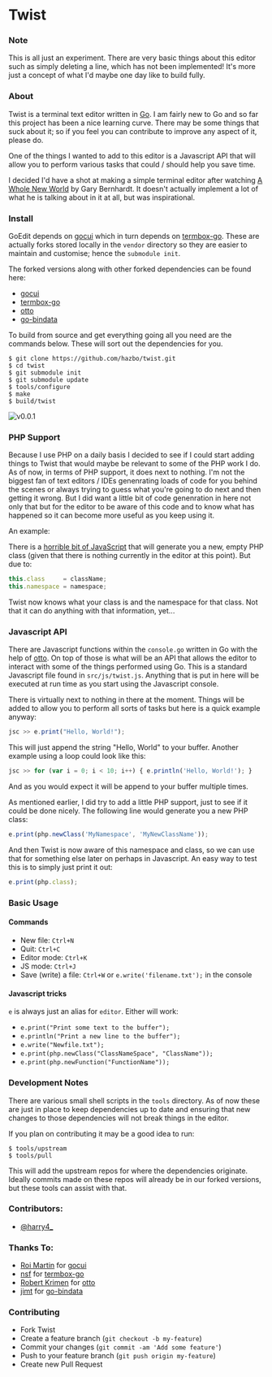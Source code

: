 # Twist

### Note
This is all just an experiment. There are very basic things about this editor
such as simply deleting a line, which has not been implemented! It's more just
a concept of what I'd maybe one day like to build fully.

### About
Twist is a terminal text editor written in [Go](http://golang.org/). I am fairly new to Go
and so far this project has been a nice learning curve. There may be some things that suck
about it; so if you feel you can contribute to improve any aspect of it, please do.

One of the things I wanted to add to this editor is a Javascript API that will
allow you to perform various tasks that could / should help you save time.

I decided I'd have a shot at making a simple terminal editor after watching
[A Whole New World](https://www.destroyallsoftware.com/talks/a-whole-new-world) by
Gary Bernhardt. It doesn't actually implement a lot of what he is talking about
in it at all, but was inspirational.

### Install

GoEdit depends on [gocui](https://github.com/jroimartin/gocui) which in turn depends on
[termbox-go](https://github.com/nsf/termbox-go). These are actually forks stored locally
in the `vendor` directory so they are easier to maintain and customise; hence the `submodule init`.

The forked versions along with other forked dependencies can be found here:

  - [gocui](https://github.com/hazbo/gocui)
  - [termbox-go](https://github.com/hazbo/termbox-go)
  - [otto](https://github.com/hazbo/otto.git)
  - [go-bindata](https://github.com/hazbo/go-bindata)

To build from source and get everything going all you need are the commands below. These will
sort out the dependencies for you.

	$ git clone https://github.com/hazbo/twist.git
	$ cd twist
	$ git submodule init
	$ git submodule update
	$ tools/configure
	$ make
	$ build/twist

![v0.0.1](https://raw.github.com/hazbo/twist/master/screenshots/v0.1/3.png?token=315774__eyJzY29wZSI6IlJhd0Jsb2I6aGF6Ym8vdHdpc3QvbWFzdGVyL3NjcmVlbnNob3RzL3YwLjEvMy5wbmciLCJleHBpcmVzIjoxMzkyMTI3OTEzfQ%3D%3D--624c90f8058903d2e94fb7cf9697457120cd23f5)

### PHP Support

Because I use PHP on a daily basis I decided to see if I could start adding things to Twist
that would maybe be relevant to some of the PHP work I do. As of now, in terms of PHP
support, it does next to nothing. I'm not the biggest fan of text editors / IDEs genenrating
loads of code for you behind the scenes or always trying to guess what you're going to do next
and then getting it wrong. But I did want a little bit of code genenration in here not only that
but for the editor to be aware of this code and to know what has happened so it can become more useful
as you keep using it.

An example:

There is a [horrible bit of JavaScript](https://github.com/hazbo/twist/blob/master/src/js/lang/php.js#L33-L46)
that will generate you a new, empty PHP class (given that there is nothing currently in the
editor at this point). But due to:

```javascript
this.class     = className;
this.namespace = namespace;
```

Twist now knows what your class is and the namespace for that class. Not that it can do
anything with that information, yet...

### Javascript API

There are Javascript functions within the `console.go` written in Go with the help of
[otto](https://github.com/hazbo/otto.git). On top of those is what will be an API that
allows the editor to interact with some of the things performed using Go. This is a
standard Javascript file found in `src/js/twist.js`. Anything that is put in here will
be executed at run time as you start using the Javascript console.

There is virtually next to nothing in there at the moment. Things will be added to
allow you to perform all sorts of tasks but here is a quick example anyway:

```javascript
jsc >> e.print("Hello, World!");
```

This will just append the string "Hello, World" to your buffer. Another example
using a loop could look like this:

```javascript
jsc >> for (var i = 0; i < 10; i++) { e.println('Hello, World!'); }
```

And as you would expect it will be append to your buffer multiple times.

As mentioned earlier, I did try to add a little PHP support, just to see if it
could be done nicely. The following line would generate you a new PHP class:

```javascript
e.print(php.newClass('MyNamespace', 'MyNewClassName'));
```

And then Twist is now aware of this namespace and class, so we can use that
for something else later on perhaps in Javascript. An easy way to test this
is to simply just print it out:

```javascript
e.print(php.class);
```

### Basic Usage

#### Commands

  - New file: `Ctrl+N`
  - Quit: `Ctrl+C`
  - Editor mode: `Ctrl+K`
  - JS mode: `Ctrl+J`
  - Save (write) a file: `Ctrl+W` or `e.write('filename.txt');` in the console

#### Javascript tricks

`e` is always just an alias for `editor`. Either will work:

  -  `e.print("Print some text to the buffer");`
  -  `e.println("Print a new line to the buffer");`
  -  `e.write("Newfile.txt");`
  -  `e.print(php.newClass("ClassNameSpace", "ClassName"));`
  -  `e.print(php.newFunction("FunctionName"));`

### Development Notes

There are various small shell scripts in the `tools` directory. As of now these are just in place
to keep dependencies up to date and ensuring that new changes to those dependencies will not
break things in the editor.

If you plan on contributing it may be a good idea to run:

	$ tools/upstream
	$ tools/pull

This will add the upstream repos for where the dependencies originate. Ideally commits made on these
repos will already be in our forked versions, but these tools can assist with that.

### Contributors:

  - [@harry4_](http://twitter.com/harry4_)

### Thanks To:

  - [Roi Martin](https://github.com/jroimartin) for [gocui](https://github.com/jroimartin/gocui)
  - [nsf](https://github.com/nsf) for [termbox-go](https://github.com/nsf/termbox-go)
  - [Robert Krimen](https://github.com/robertkrimen) for [otto](https://github.com/robertkrimen/otto)
  - [jimt](https://github.com/jteeuwen) for [go-bindata](https://github.com/jteeuwen/go-bindata)

### Contributing

  - Fork Twist
  - Create a feature branch (`git checkout -b my-feature`)
  - Commit your changes (`git commit -am 'Add some feature'`)
  - Push to your feature branch (`git push origin my-feature`)
  - Create new Pull Request